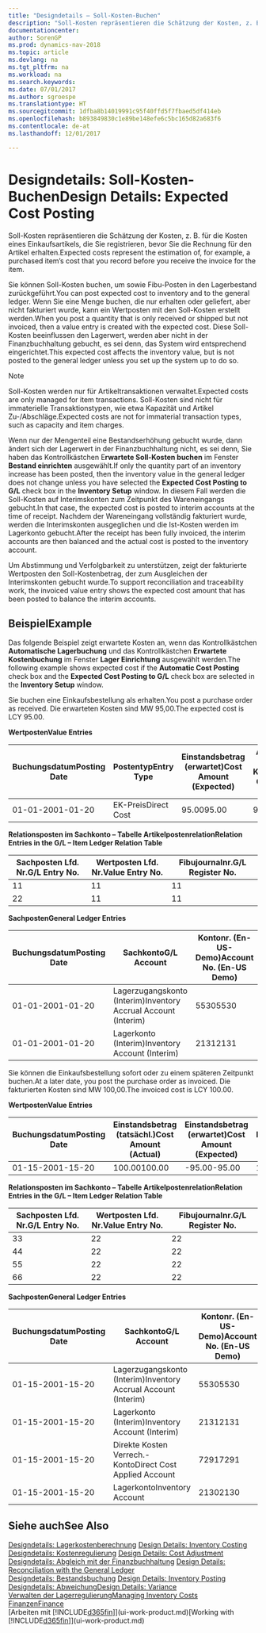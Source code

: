 ```yaml
---
title: "Designdetails – Soll-Kosten-Buchen"
description: "Soll-Kosten repräsentieren die Schätzung der Kosten, z. B. für die Kosten eines Einkaufsartikels, die Sie registrieren, bevor Sie die Rechnung für den Artikel erhalten."
documentationcenter: 
author: SorenGP
ms.prod: dynamics-nav-2018
ms.topic: article
ms.devlang: na
ms.tgt_pltfrm: na
ms.workload: na
ms.search.keywords: 
ms.date: 07/01/2017
ms.author: sgroespe
ms.translationtype: HT
ms.sourcegitcommit: 1dfba8b14019991c95f40ffd5f7fbaed5df414eb
ms.openlocfilehash: b893849830c1e89be148efe6c5bc165d82a683f6
ms.contentlocale: de-at
ms.lasthandoff: 12/01/2017

---
```

# <a name="design-details-expected-cost-posting"></a><span data-ttu-id="635ba-103">Designdetails: Soll-Kosten-Buchen</span><span class="sxs-lookup"><span data-stu-id="635ba-103">Design Details: Expected Cost Posting</span></span>
<span data-ttu-id="635ba-104">Soll-Kosten repräsentieren die Schätzung der Kosten, z. B. für die Kosten eines Einkaufsartikels, die Sie registrieren, bevor Sie die Rechnung für den Artikel erhalten.</span><span class="sxs-lookup"><span data-stu-id="635ba-104">Expected costs represent the estimation of, for example, a purchased item’s cost that you record before you receive the invoice for the item.</span></span>  

 <span data-ttu-id="635ba-105">Sie können Soll-Kosten buchen, um sowie Fibu-Posten in den Lagerbestand zurückgeführt.</span><span class="sxs-lookup"><span data-stu-id="635ba-105">You can post expected cost to inventory and to the general ledger.</span></span> <span data-ttu-id="635ba-106">Wenn Sie eine Menge buchen, die nur erhalten oder geliefert, aber nicht fakturiert wurde, kann ein Wertposten mit den Soll-Kosten erstellt werden.</span><span class="sxs-lookup"><span data-stu-id="635ba-106">When you post a quantity that is only received or shipped but not invoiced, then a value entry is created with the expected cost.</span></span> <span data-ttu-id="635ba-107">Diese Soll-Kosten beeinflussen den Lagerwert, werden aber nicht in der Finanzbuchhaltung gebucht, es sei denn, das System wird entsprechend eingerichtet.</span><span class="sxs-lookup"><span data-stu-id="635ba-107">This expected cost affects the inventory value, but is not posted to the general ledger unless you set up the system up to do so.</span></span>  

> [!NOTE]  
>  <span data-ttu-id="635ba-108">Soll-Kosten werden nur für Artikeltransaktionen verwaltet.</span><span class="sxs-lookup"><span data-stu-id="635ba-108">Expected costs are only managed for item transactions.</span></span> <span data-ttu-id="635ba-109">Soll-Kosten sind nicht für immaterielle Transaktionstypen, wie etwa Kapazität und Artikel Zu-/Abschläge.</span><span class="sxs-lookup"><span data-stu-id="635ba-109">Expected costs are not for immaterial transaction types, such as capacity and item charges.</span></span>  

 <span data-ttu-id="635ba-110">Wenn nur der Mengenteil eine Bestandserhöhung gebucht wurde, dann ändert sich der Lagerwert in der Finanzbuchhaltung nicht, es sei denn, Sie haben das Kontrollkästchen E**rwartete Soll-Kosten buchen** im Fenster **Bestand einrichten** ausgewählt.</span><span class="sxs-lookup"><span data-stu-id="635ba-110">If only the quantity part of an inventory increase has been posted, then the inventory value in the general ledger does not change unless you have selected the **Expected Cost Posting to G/L** check box in the **Inventory Setup** window.</span></span> <span data-ttu-id="635ba-111">In diesem Fall werden die Soll-Kosten auf Interimskonten zum Zeitpunkt des Wareneingangs gebucht.</span><span class="sxs-lookup"><span data-stu-id="635ba-111">In that case, the expected cost is posted to interim accounts at the time of receipt.</span></span> <span data-ttu-id="635ba-112">Nachdem der Wareneingang vollständig fakturiert wurde, werden die Interimskonten ausgeglichen und die Ist-Kosten werden im Lagerkonto gebucht.</span><span class="sxs-lookup"><span data-stu-id="635ba-112">After the receipt has been fully invoiced, the interim accounts are then balanced and the actual cost is posted to the inventory account.</span></span>  

 <span data-ttu-id="635ba-113">Um Abstimmung und Verfolgbarkeit zu unterstützen, zeigt der fakturierte Wertposten den Soll-Kostenbetrag, der zum Ausgleichen der Interimskonten gebucht wurde.</span><span class="sxs-lookup"><span data-stu-id="635ba-113">To support reconciliation and traceability work, the invoiced value entry shows the expected cost amount that has been posted to balance the interim accounts.</span></span>  

## <a name="example"></a><span data-ttu-id="635ba-114">Beispiel</span><span class="sxs-lookup"><span data-stu-id="635ba-114">Example</span></span>  
 <span data-ttu-id="635ba-115">Das folgende Beispiel zeigt erwartete Kosten an, wenn das Kontrollkästchen **Automatische Lagerbuchung** und das Kontrollkästchen **Erwartete Kostenbuchung** im Fenster **Lager Einrichtung** ausgewählt werden.</span><span class="sxs-lookup"><span data-stu-id="635ba-115">The following example shows expected cost if the **Automatic Cost Posting** check box and the **Expected Cost Posting to G/L** check box are selected in the **Inventory Setup** window.</span></span>  

 <span data-ttu-id="635ba-116">Sie buchen eine Einkaufsbestellung als erhalten.</span><span class="sxs-lookup"><span data-stu-id="635ba-116">You post a purchase order as received.</span></span> <span data-ttu-id="635ba-117">Die erwarteten Kosten sind MW 95,00.</span><span class="sxs-lookup"><span data-stu-id="635ba-117">The expected cost is LCY 95.00.</span></span>  

 <span data-ttu-id="635ba-118">**Wertposten**</span><span class="sxs-lookup"><span data-stu-id="635ba-118">**Value Entries**</span></span>  

|<span data-ttu-id="635ba-119">Buchungsdatum</span><span class="sxs-lookup"><span data-stu-id="635ba-119">Posting Date</span></span>|<span data-ttu-id="635ba-120">Postentyp</span><span class="sxs-lookup"><span data-stu-id="635ba-120">Entry Type</span></span>|<span data-ttu-id="635ba-121">Einstandsbetrag (erwartet)</span><span class="sxs-lookup"><span data-stu-id="635ba-121">Cost Amount (Expected)</span></span>|<span data-ttu-id="635ba-122">Auf Sachkonto geb. Soll-Kosten</span><span class="sxs-lookup"><span data-stu-id="635ba-122">Expected Cost Posted to G/L</span></span>|<span data-ttu-id="635ba-123">Soll-Kosten</span><span class="sxs-lookup"><span data-stu-id="635ba-123">Expected Cost</span></span>|<span data-ttu-id="635ba-124">Artikelposten Lfd. Nr.</span><span class="sxs-lookup"><span data-stu-id="635ba-124">Item Ledger Entry No.</span></span>|<span data-ttu-id="635ba-125">Lfd. Nr.</span><span class="sxs-lookup"><span data-stu-id="635ba-125">Entry No.</span></span>|  
|------------------|----------------|------------------------------|----------------------------------|-------------------|---------------------------|---------------|  
|<span data-ttu-id="635ba-126">01-01-20</span><span class="sxs-lookup"><span data-stu-id="635ba-126">01-01-20</span></span>|<span data-ttu-id="635ba-127">EK-Preis</span><span class="sxs-lookup"><span data-stu-id="635ba-127">Direct Cost</span></span>|<span data-ttu-id="635ba-128">95.00</span><span class="sxs-lookup"><span data-stu-id="635ba-128">95.00</span></span>|<span data-ttu-id="635ba-129">95.00</span><span class="sxs-lookup"><span data-stu-id="635ba-129">95.00</span></span>|<span data-ttu-id="635ba-130">Ja</span><span class="sxs-lookup"><span data-stu-id="635ba-130">Yes</span></span>|<span data-ttu-id="635ba-131">1</span><span class="sxs-lookup"><span data-stu-id="635ba-131">1</span></span>|<span data-ttu-id="635ba-132">1</span><span class="sxs-lookup"><span data-stu-id="635ba-132">1</span></span>|  

 <span data-ttu-id="635ba-133">**Relationsposten im Sachkonto – Tabelle Artikelpostenrelation**</span><span class="sxs-lookup"><span data-stu-id="635ba-133">**Relation Entries in the G/L – Item Ledger Relation Table**</span></span>  

|<span data-ttu-id="635ba-134">Sachposten Lfd. Nr.</span><span class="sxs-lookup"><span data-stu-id="635ba-134">G/L Entry No.</span></span>|<span data-ttu-id="635ba-135">Wertposten Lfd. Nr.</span><span class="sxs-lookup"><span data-stu-id="635ba-135">Value Entry No.</span></span>|<span data-ttu-id="635ba-136">Fibujournalnr.</span><span class="sxs-lookup"><span data-stu-id="635ba-136">G/L Register No.</span></span>|  
|--------------------|---------------------|-----------------------|  
|<span data-ttu-id="635ba-137">1</span><span class="sxs-lookup"><span data-stu-id="635ba-137">1</span></span>|<span data-ttu-id="635ba-138">1</span><span class="sxs-lookup"><span data-stu-id="635ba-138">1</span></span>|<span data-ttu-id="635ba-139">1</span><span class="sxs-lookup"><span data-stu-id="635ba-139">1</span></span>|  
|<span data-ttu-id="635ba-140">2</span><span class="sxs-lookup"><span data-stu-id="635ba-140">2</span></span>|<span data-ttu-id="635ba-141">1</span><span class="sxs-lookup"><span data-stu-id="635ba-141">1</span></span>|<span data-ttu-id="635ba-142">1</span><span class="sxs-lookup"><span data-stu-id="635ba-142">1</span></span>|  

 <span data-ttu-id="635ba-143">**Sachposten**</span><span class="sxs-lookup"><span data-stu-id="635ba-143">**General Ledger Entries**</span></span>  

|<span data-ttu-id="635ba-144">Buchungsdatum</span><span class="sxs-lookup"><span data-stu-id="635ba-144">Posting Date</span></span>|<span data-ttu-id="635ba-145">Sachkonto</span><span class="sxs-lookup"><span data-stu-id="635ba-145">G/L Account</span></span>|<span data-ttu-id="635ba-146">Kontonr. (En-US-Demo)</span><span class="sxs-lookup"><span data-stu-id="635ba-146">Account No. (En-US Demo)</span></span>|<span data-ttu-id="635ba-147">Betrag</span><span class="sxs-lookup"><span data-stu-id="635ba-147">Amount</span></span>|<span data-ttu-id="635ba-148">Lfd. Nr.</span><span class="sxs-lookup"><span data-stu-id="635ba-148">Entry No.</span></span>|  
|------------------|------------------|---------------------------------|------------|---------------|  
|<span data-ttu-id="635ba-149">01-01-20</span><span class="sxs-lookup"><span data-stu-id="635ba-149">01-01-20</span></span>|<span data-ttu-id="635ba-150">Lagerzugangskonto (Interim)</span><span class="sxs-lookup"><span data-stu-id="635ba-150">Inventory Accrual Account (Interim)</span></span>|<span data-ttu-id="635ba-151">5530</span><span class="sxs-lookup"><span data-stu-id="635ba-151">5530</span></span>|<span data-ttu-id="635ba-152">-95.00</span><span class="sxs-lookup"><span data-stu-id="635ba-152">-95.00</span></span>|<span data-ttu-id="635ba-153">2</span><span class="sxs-lookup"><span data-stu-id="635ba-153">2</span></span>|  
|<span data-ttu-id="635ba-154">01-01-20</span><span class="sxs-lookup"><span data-stu-id="635ba-154">01-01-20</span></span>|<span data-ttu-id="635ba-155">Lagerkonto (Interim)</span><span class="sxs-lookup"><span data-stu-id="635ba-155">Inventory Account (Interim)</span></span>|<span data-ttu-id="635ba-156">2131</span><span class="sxs-lookup"><span data-stu-id="635ba-156">2131</span></span>|<span data-ttu-id="635ba-157">95.00</span><span class="sxs-lookup"><span data-stu-id="635ba-157">95.00</span></span>|<span data-ttu-id="635ba-158">1</span><span class="sxs-lookup"><span data-stu-id="635ba-158">1</span></span>|  

 <span data-ttu-id="635ba-159">Sie können die Einkaufsbestellung sofort oder zu einem späteren Zeitpunkt buchen.</span><span class="sxs-lookup"><span data-stu-id="635ba-159">At a later date, you post the purchase order as invoiced.</span></span> <span data-ttu-id="635ba-160">Die fakturierten Kosten sind MW 100,00.</span><span class="sxs-lookup"><span data-stu-id="635ba-160">The invoiced cost is LCY 100.00.</span></span>  

 <span data-ttu-id="635ba-161">**Wertposten**</span><span class="sxs-lookup"><span data-stu-id="635ba-161">**Value Entries**</span></span>  

|<span data-ttu-id="635ba-162">Buchungsdatum</span><span class="sxs-lookup"><span data-stu-id="635ba-162">Posting Date</span></span>|<span data-ttu-id="635ba-163">Einstandsbetrag (tatsächl.)</span><span class="sxs-lookup"><span data-stu-id="635ba-163">Cost Amount (Actual)</span></span>|<span data-ttu-id="635ba-164">Einstandsbetrag (erwartet)</span><span class="sxs-lookup"><span data-stu-id="635ba-164">Cost Amount (Expected)</span></span>|<span data-ttu-id="635ba-165">Gebuchte Lagerregulierung an G/L</span><span class="sxs-lookup"><span data-stu-id="635ba-165">Cost Posted to G/L</span></span>|<span data-ttu-id="635ba-166">Soll-Kosten</span><span class="sxs-lookup"><span data-stu-id="635ba-166">Expected Cost</span></span>|<span data-ttu-id="635ba-167">Artikelposten Lfd. Nr.</span><span class="sxs-lookup"><span data-stu-id="635ba-167">Item Ledger Entry No.</span></span>|<span data-ttu-id="635ba-168">Lfd. Nr.</span><span class="sxs-lookup"><span data-stu-id="635ba-168">Entry No.</span></span>|  
|------------------|----------------------------|------------------------------|-------------------------|-------------------|---------------------------|---------------|  
|<span data-ttu-id="635ba-169">01-15-20</span><span class="sxs-lookup"><span data-stu-id="635ba-169">01-15-20</span></span>|<span data-ttu-id="635ba-170">100.00</span><span class="sxs-lookup"><span data-stu-id="635ba-170">100.00</span></span>|<span data-ttu-id="635ba-171">-95.00</span><span class="sxs-lookup"><span data-stu-id="635ba-171">-95.00</span></span>|<span data-ttu-id="635ba-172">100.00</span><span class="sxs-lookup"><span data-stu-id="635ba-172">100.00</span></span>|<span data-ttu-id="635ba-173">Nein</span><span class="sxs-lookup"><span data-stu-id="635ba-173">No</span></span>|<span data-ttu-id="635ba-174">1</span><span class="sxs-lookup"><span data-stu-id="635ba-174">1</span></span>|<span data-ttu-id="635ba-175">2</span><span class="sxs-lookup"><span data-stu-id="635ba-175">2</span></span>|  

 <span data-ttu-id="635ba-176">**Relationsposten im Sachkonto – Tabelle Artikelpostenrelation**</span><span class="sxs-lookup"><span data-stu-id="635ba-176">**Relation Entries in the G/L – Item Ledger Relation Table**</span></span>  

|<span data-ttu-id="635ba-177">Sachposten Lfd. Nr.</span><span class="sxs-lookup"><span data-stu-id="635ba-177">G/L Entry No.</span></span>|<span data-ttu-id="635ba-178">Wertposten Lfd. Nr.</span><span class="sxs-lookup"><span data-stu-id="635ba-178">Value Entry No.</span></span>|<span data-ttu-id="635ba-179">Fibujournalnr.</span><span class="sxs-lookup"><span data-stu-id="635ba-179">G/L Register No.</span></span>|  
|--------------------|---------------------|-----------------------|  
|<span data-ttu-id="635ba-180">3</span><span class="sxs-lookup"><span data-stu-id="635ba-180">3</span></span>|<span data-ttu-id="635ba-181">2</span><span class="sxs-lookup"><span data-stu-id="635ba-181">2</span></span>|<span data-ttu-id="635ba-182">2</span><span class="sxs-lookup"><span data-stu-id="635ba-182">2</span></span>|  
|<span data-ttu-id="635ba-183">4</span><span class="sxs-lookup"><span data-stu-id="635ba-183">4</span></span>|<span data-ttu-id="635ba-184">2</span><span class="sxs-lookup"><span data-stu-id="635ba-184">2</span></span>|<span data-ttu-id="635ba-185">2</span><span class="sxs-lookup"><span data-stu-id="635ba-185">2</span></span>|  
|<span data-ttu-id="635ba-186">5</span><span class="sxs-lookup"><span data-stu-id="635ba-186">5</span></span>|<span data-ttu-id="635ba-187">2</span><span class="sxs-lookup"><span data-stu-id="635ba-187">2</span></span>|<span data-ttu-id="635ba-188">2</span><span class="sxs-lookup"><span data-stu-id="635ba-188">2</span></span>|  
|<span data-ttu-id="635ba-189">6</span><span class="sxs-lookup"><span data-stu-id="635ba-189">6</span></span>|<span data-ttu-id="635ba-190">2</span><span class="sxs-lookup"><span data-stu-id="635ba-190">2</span></span>|<span data-ttu-id="635ba-191">2</span><span class="sxs-lookup"><span data-stu-id="635ba-191">2</span></span>|  

 <span data-ttu-id="635ba-192">**Sachposten**</span><span class="sxs-lookup"><span data-stu-id="635ba-192">**General Ledger Entries**</span></span>  

|<span data-ttu-id="635ba-193">Buchungsdatum</span><span class="sxs-lookup"><span data-stu-id="635ba-193">Posting Date</span></span>|<span data-ttu-id="635ba-194">Sachkonto</span><span class="sxs-lookup"><span data-stu-id="635ba-194">G/L Account</span></span>|<span data-ttu-id="635ba-195">Kontonr. (En-US-Demo)</span><span class="sxs-lookup"><span data-stu-id="635ba-195">Account No. (En-US Demo)</span></span>|<span data-ttu-id="635ba-196">Betrag</span><span class="sxs-lookup"><span data-stu-id="635ba-196">Amount</span></span>|<span data-ttu-id="635ba-197">Lfd. Nr.</span><span class="sxs-lookup"><span data-stu-id="635ba-197">Entry No.</span></span>|  
|------------------|------------------|---------------------------------|------------|---------------|  
|<span data-ttu-id="635ba-198">01-15-20</span><span class="sxs-lookup"><span data-stu-id="635ba-198">01-15-20</span></span>|<span data-ttu-id="635ba-199">Lagerzugangskonto (Interim)</span><span class="sxs-lookup"><span data-stu-id="635ba-199">Inventory Accrual Account (Interim)</span></span>|<span data-ttu-id="635ba-200">5530</span><span class="sxs-lookup"><span data-stu-id="635ba-200">5530</span></span>|<span data-ttu-id="635ba-201">95.00</span><span class="sxs-lookup"><span data-stu-id="635ba-201">95.00</span></span>|<span data-ttu-id="635ba-202">4</span><span class="sxs-lookup"><span data-stu-id="635ba-202">4</span></span>|  
|<span data-ttu-id="635ba-203">01-15-20</span><span class="sxs-lookup"><span data-stu-id="635ba-203">01-15-20</span></span>|<span data-ttu-id="635ba-204">Lagerkonto (Interim)</span><span class="sxs-lookup"><span data-stu-id="635ba-204">Inventory Account (Interim)</span></span>|<span data-ttu-id="635ba-205">2131</span><span class="sxs-lookup"><span data-stu-id="635ba-205">2131</span></span>|<span data-ttu-id="635ba-206">-95.00</span><span class="sxs-lookup"><span data-stu-id="635ba-206">-95.00</span></span>|<span data-ttu-id="635ba-207">3</span><span class="sxs-lookup"><span data-stu-id="635ba-207">3</span></span>|  
|<span data-ttu-id="635ba-208">01-15-20</span><span class="sxs-lookup"><span data-stu-id="635ba-208">01-15-20</span></span>|<span data-ttu-id="635ba-209">Direkte Kosten Verrech.-Konto</span><span class="sxs-lookup"><span data-stu-id="635ba-209">Direct Cost Applied Account</span></span>|<span data-ttu-id="635ba-210">7291</span><span class="sxs-lookup"><span data-stu-id="635ba-210">7291</span></span>|<span data-ttu-id="635ba-211">-100</span><span class="sxs-lookup"><span data-stu-id="635ba-211">-100</span></span>|<span data-ttu-id="635ba-212">6</span><span class="sxs-lookup"><span data-stu-id="635ba-212">6</span></span>|  
|<span data-ttu-id="635ba-213">01-15-20</span><span class="sxs-lookup"><span data-stu-id="635ba-213">01-15-20</span></span>|<span data-ttu-id="635ba-214">Lagerkonto</span><span class="sxs-lookup"><span data-stu-id="635ba-214">Inventory Account</span></span>|<span data-ttu-id="635ba-215">2130</span><span class="sxs-lookup"><span data-stu-id="635ba-215">2130</span></span>|<span data-ttu-id="635ba-216">100</span><span class="sxs-lookup"><span data-stu-id="635ba-216">100</span></span>|<span data-ttu-id="635ba-217">5</span><span class="sxs-lookup"><span data-stu-id="635ba-217">5</span></span>|  

## <a name="see-also"></a><span data-ttu-id="635ba-218">Siehe auch</span><span class="sxs-lookup"><span data-stu-id="635ba-218">See Also</span></span>
 <span data-ttu-id="635ba-219">[Designdetails: Lagerkostenberechnung](design-details-inventory-costing.md) </span><span class="sxs-lookup"><span data-stu-id="635ba-219">[Design Details: Inventory Costing](design-details-inventory-costing.md) </span></span>  
 <span data-ttu-id="635ba-220">[Designdetails: Kostenregulierung](design-details-cost-adjustment.md) </span><span class="sxs-lookup"><span data-stu-id="635ba-220">[Design Details: Cost Adjustment](design-details-cost-adjustment.md) </span></span>  
 <span data-ttu-id="635ba-221">[Designdetails: Abgleich mit der Finanzbuchhaltung](design-details-reconciliation-with-the-general-ledger.md) </span><span class="sxs-lookup"><span data-stu-id="635ba-221">[Design Details: Reconciliation with the General Ledger](design-details-reconciliation-with-the-general-ledger.md) </span></span>  
 <span data-ttu-id="635ba-222">[Designdetails: Bestandsbuchung](design-details-inventory-posting.md) </span><span class="sxs-lookup"><span data-stu-id="635ba-222">[Design Details: Inventory Posting](design-details-inventory-posting.md) </span></span>  
 [<span data-ttu-id="635ba-223">Designdetails: Abweichung</span><span class="sxs-lookup"><span data-stu-id="635ba-223">Design Details: Variance</span></span>](design-details-variance.md)  
 [<span data-ttu-id="635ba-224">Verwalten der Lagerregulierung</span><span class="sxs-lookup"><span data-stu-id="635ba-224">Managing Inventory Costs</span></span>](finance-manage-inventory-costs.md)  
 [<span data-ttu-id="635ba-225">Finanzen</span><span class="sxs-lookup"><span data-stu-id="635ba-225">Finance</span></span>](finance.md)  
 <span data-ttu-id="635ba-226">[Arbeiten mit [!INCLUDE[d365fin](includes/d365fin_md.md)]](ui-work-product.md)</span><span class="sxs-lookup"><span data-stu-id="635ba-226">[Working with [!INCLUDE[d365fin](includes/d365fin_md.md)]](ui-work-product.md)</span></span>


